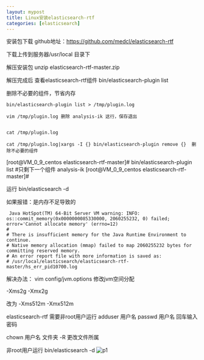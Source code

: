 ```yaml
---
layout: mypost
title: Linux安装elasticsearch-rtf 
categories: [elasticsearch]
---
```


安装包下载 github地址：https://github.com/medcl/elasticsearch-rtf

下载上传到服务器/usr/local 目录下

解压安装包 unzip elasticsearch-rtf-master.zip

解压完成后 查看elasticsearch-rtf组件	 bin/elasticsearch-plugin list

删除不必要的组件，节省内存

```
bin/elasticsearch-plugin list > /tmp/plugin.log

vim /tmp/plugin.log	删除 analysis-ik 这行，保存退出


cat /tmp/plugin.log

cat /tmp/plugin.log|xargs -I {} bin/elasticsearch-plugin remove {}	删除不必要的组件

```

[root@VM_0_9_centos elasticsearch-rtf-master]# bin/elasticsearch-plugin list	#只剩下一个组件
analysis-ik
[root@VM_0_9_centos elasticsearch-rtf-master]# 


运行
bin/elasticsearch -d

如果报错：是内存不足导致的
```
 Java HotSpot(TM) 64-Bit Server VM warning: INFO: os::commit_memory(0x0000000085330000, 2060255232, 0) failed; error='Cannot allocate memory' (errno=12)
#
# There is insufficient memory for the Java Runtime Environment to continue.
# Native memory allocation (mmap) failed to map 2060255232 bytes for committing reserved memory.
# An error report file with more information is saved as:
# /usr/local/elasticsearch/elasticsearch-rtf-master/hs_err_pid10700.log
```

解决办法：
vim config/jvm.options 修改jvm空间分配

-Xms2g
-Xmx2g

改为
-Xms512m
-Xmx512m

elasticsearch-rtf 需要非root用户运行
adduser 用户名
passwd 用户名 回车输入密码

chown 用户名 文件夹 -R   更改文件所属

非root用户运行 bin/elasticsearch -d
![p1](success.png)











